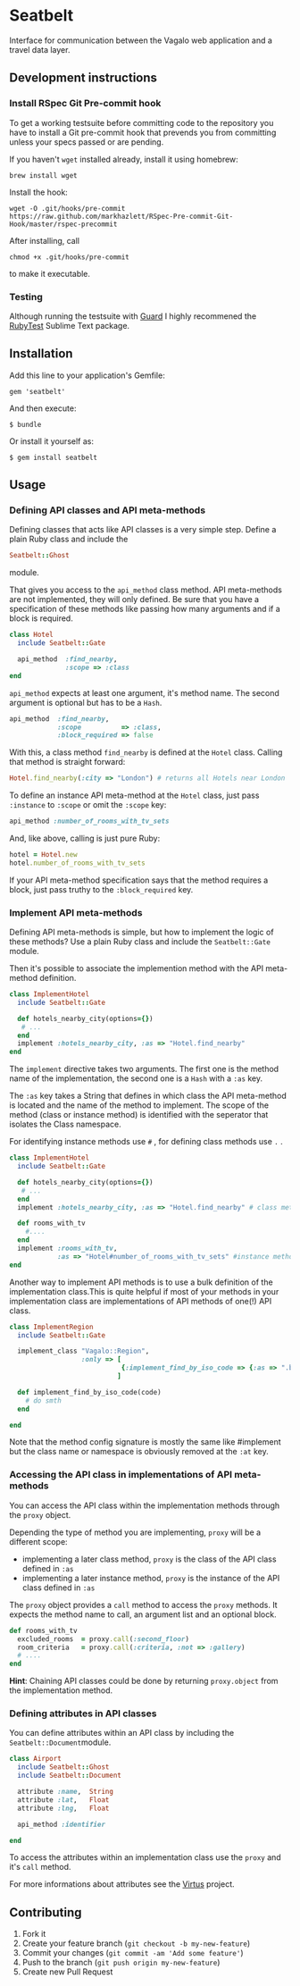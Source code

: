 # Seatbelt

Interface for communication between the Vagalo web application and a travel data
layer.

## Development instructions

### Install RSpec Git Pre-commit hook

To get a working testsuite before committing code to the repository you have to install a Git pre-commit hook that prevends you from committing unless your specs passed or are pending.

If you haven't <code>wget</code> installed already, install it using homebrew:

```
brew install wget
```

Install the hook:

```
wget -O .git/hooks/pre-commit https://raw.github.com/markhazlett/RSpec-Pre-commit-Git-Hook/master/rspec-precommit
```

After installing, call

```
chmod +x .git/hooks/pre-commit
```

to make it executable.

### Testing

Although running the testsuite with [Guard](http://guardgem.org/) I highly recommened the
[RubyTest](https://sublime.wbond.net/packages/RubyTest) Sublime Text package.


## Installation

Add this line to your application's Gemfile:

    gem 'seatbelt'

And then execute:

    $ bundle

Or install it yourself as:

    $ gem install seatbelt

## Usage

### Defining API classes and API meta-methods

Defining classes that acts like API classes is a very simple step. Define a plain
Ruby class and include the

```ruby
Seatbelt::Ghost
```

module.

That gives you access to the ```api_method``` class method. API meta-methods are not implemented, they will only defined. Be sure that you have a specification of these methods like passing how many arguments and if a block is required.

```ruby
class Hotel
  include Seatbelt::Gate

  api_method  :find_nearby,
              :scope => :class
end
```

```api_method``` expects at least one argument, it's method name. The second argument is optional but has to be a ```Hash```.

```ruby
api_method  :find_nearby,
            :scope          => :class,
            :block_required => false
```

With this, a class method ```find_nearby``` is defined at the ```Hotel``` class. Calling that method is straight forward:

```ruby
Hotel.find_nearby(:city => "London") # returns all Hotels near London
```

To define an instance API meta-method at the ```Hotel``` class, just pass ```:instance``` to ```:scope``` or omit the ```:scope``` key:

```ruby
api_method :number_of_rooms_with_tv_sets
```

And, like above, calling is just pure Ruby:

```ruby
hotel = Hotel.new
hotel.number_of_rooms_with_tv_sets
```

If your API meta-method specification says that the method requires a block, just pass truthy
to the ```:block_required``` key.


### Implement API meta-methods

Defining API meta-methods is simple, but how to implement the logic of these methods? Use a plain Ruby class and include the ```Seatbelt::Gate``` module.

Then it's possible to associate the implemention method with the API meta-method definition.

```ruby
class ImplementHotel
  include Seatbelt::Gate

  def hotels_nearby_city(options={})
   # ...
  end
  implement :hotels_nearby_city, :as => "Hotel.find_nearby"
end
```

The ```implement``` directive takes two arguments. The first one is the method name of the
implementation, the second one is a ```Hash``` with a ```:as``` key.

The ```:as``` key takes a String that defines in which class the API meta-method is located and the name of the method to implement. The scope of the method (class or instance method) is identified with the seperator that isolates the Class namespace.

For identifying instance methods use ```#``` , for defining class methods use ```.``` .

```ruby
class ImplementHotel
  include Seatbelt::Gate

  def hotels_nearby_city(options={})
   # ...
  end
  implement :hotels_nearby_city, :as => "Hotel.find_nearby" # class method

  def rooms_with_tv
    #....
  end
  implement :rooms_with_tv,
            :as => "Hotel#number_of_rooms_with_tv_sets" #instance method
end
```

Another way to implement API methods is to use a bulk definition of the implementation class.This is quite helpful if most of your methods in your implementation class are implementations of API methods of one(!) API class.

```ruby
class ImplementRegion
  include Seatbelt::Gate

  implement_class "Vagalo::Region",
                  :only => [
                            {:implement_find_by_iso_code => {:as => ".by_isocode"}}
                           ]

  def implement_find_by_iso_code(code)
    # do smth
  end

end
```

Note that  the method config signature is mostly the same like #implement but the class name or namespace is obviously removed at the ```:at``` key.


### Accessing the API class in implementations of API meta-methods

You can access the API class within the implementation methods through the
```proxy``` object.

Depending the type of method you are implementing, ```proxy``` will be a different scope:

* implementing a later class method, ```proxy``` is the class of the API class defined in ```:as```
* implementing a later instance method, ```proxy``` is the instance of the API class defined in ```:as```

The ```proxy``` object provides a ```call``` method to access the ```proxy``` methods. It expects the method name to call, an argument list and an optional block.

```ruby
def rooms_with_tv
  excluded_rooms  = proxy.call(:second_floor)
  room_criteria   = proxy.call(:criteria, :not => :gallery)
  # ....
end
```

**Hint**: Chaining API classes could be done by returning ```proxy.object``` from the implementation method.

### Defining attributes in API classes

You can define attributes within an API class by including the ```Seatbelt::Document```module.

```ruby
class Airport
  include Seatbelt::Ghost
  include Seatbelt::Document

  attribute :name,  String
  attribute :lat,   Float
  attribute :lng,   Float

  api_method :identifier

end
```

To access the attributes within an implementation class use the ```proxy``` and it's ```call``` method.

For more informations about attributes see the [Virtus](https://github.com/solnic/virtus) project.

## Contributing

1. Fork it
2. Create your feature branch (`git checkout -b my-new-feature`)
3. Commit your changes (`git commit -am 'Add some feature'`)
4. Push to the branch (`git push origin my-new-feature`)
5. Create new Pull Request
